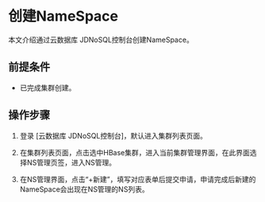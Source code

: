 # 创建NameSpace

本文介绍通过云数据库 JDNoSQL控制台创建NameSpace。

## 前提条件

- 已完成集群创建。

## 操作步骤

1.	登录 [云数据库 JDNoSQL控制台]，默认进入集群列表页面。

2.	在集群列表页面，点击选中HBase集群，进入当前集群管理界面，在此界面选择NS管理页签，进入NS管理。

3.	在NS管理界面，点击“+新建”，填写对应表单后提交申请，申请完成后新建的NameSpace会出现在NS管理的NS列表。



